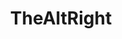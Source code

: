 ---
title: TheAltRight
crosslinks:
- uncensorednews
- FuckingWithFacists
- interracialdating
- FreyasLight
---